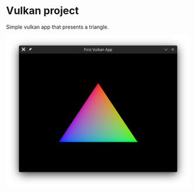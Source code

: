 # Vulkan project
Simple vulkan app that presents a triangle.

![Main window](screenshots/main_window_1.png)

